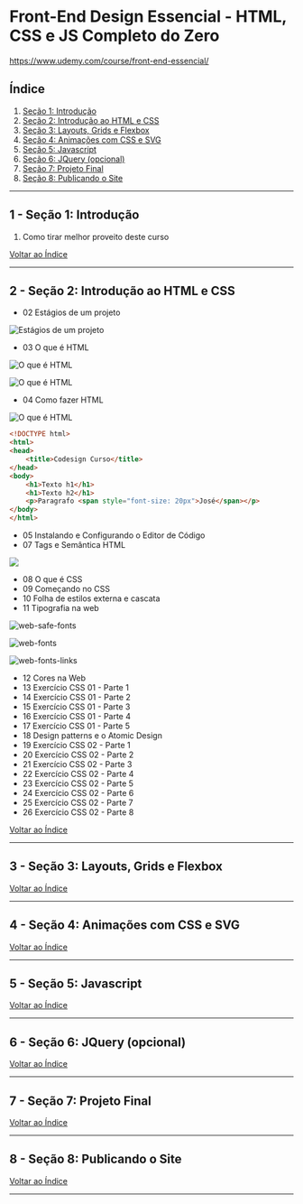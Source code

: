 # Front-End Design Essencial - HTML, CSS e JS Completo do Zero

https://www.udemy.com/course/front-end-essencial/

## <a name="indice">Índice</a>

1. [Seção 1: Introdução](#parte1)
2. [Seção 2: Introdução ao HTML e CSS](#parte2)
3. [Seção 3: Layouts, Grids e Flexbox](#parte3)
4. [Seção 4: Animações com CSS e SVG](#parte4)
5. [Seção 5: Javascript](#parte5)
6. [Seção 6: JQuery (opcional)](#parte6)
7. [Seção 7: Projeto Final](#parte7)
8. [Seção 8: Publicando o Site](#parte8)

---

## <a name="parte1">1 - Seção 1: Introdução</a>

1. Como tirar melhor proveito deste curso

[Voltar ao Índice](#indice)

---

## <a name="parte2">2 - Seção 2: Introdução ao HTML e CSS</a>

- 02 Estágios de um projeto

![Estágios de um projeto](img/estagios-de-um-projeto-01.png)

- 03 O que é HTML

![O que é HTML](img/oque-e-html-01.png)

![O que é HTML](img/oque-e-html-02.png)

- 04 Como fazer HTML

![O que é HTML](img/oque-e-html-03.png)

```html
<!DOCTYPE html>
<html>
<head>
    <title>Codesign Curso</title>
</head>
<body>
    <h1>Texto h1</h1>
    <h1>Texto h2</h1>
    <p>Paragrafo <span style="font-size: 20px">José</span></p>
</body>
</html>

```

- 05 Instalando e Configurando o Editor de Código
- 07 Tags e Semântica HTML

![](img/semantica.png)

- 08 O que é CSS
- 09 Começando no CSS
- 10 Folha de estilos externa e cascata
- 11 Tipografia na web

![web-safe-fonts](img/web-safe-fonts.png)

![web-fonts](img/web-fonts.png)

![web-fonts-links](img/web-fotns-links.png)


- 12 Cores na Web
- 13 Exercício CSS 01 - Parte 1
- 14 Exercício CSS 01 - Parte 2
- 15 Exercício CSS 01 - Parte 3
- 16 Exercício CSS 01 - Parte 4
- 17 Exercício CSS 01 - Parte 5
- 18 Design patterns e o Atomic Design
- 19 Exercício CSS 02 - Parte 1
- 20 Exercício CSS 02 - Parte 2
- 21 Exercício CSS 02 - Parte 3
- 22 Exercício CSS 02 - Parte 4
- 23 Exercício CSS 02 - Parte 5
- 24 Exercício CSS 02 - Parte 6
- 25 Exercício CSS 02 - Parte 7
- 26 Exercício CSS 02 - Parte 8

[Voltar ao Índice](#indice)

---

## <a name="parte3">3 - Seção 3: Layouts, Grids e Flexbox</a>

[Voltar ao Índice](#indice)

---

## <a name="parte4">4 - Seção 4: Animações com CSS e SVG</a>

[Voltar ao Índice](#indice)

---

## <a name="parte5">5 - Seção 5: Javascript</a>

[Voltar ao Índice](#indice)

---

## <a name="parte6">6 - Seção 6: JQuery (opcional)</a>

[Voltar ao Índice](#indice)

---

## <a name="parte7">7 - Seção 7: Projeto Final</a>

[Voltar ao Índice](#indice)

---

## <a name="parte8">8 - Seção 8: Publicando o Site</a>

[Voltar ao Índice](#indice)

---
